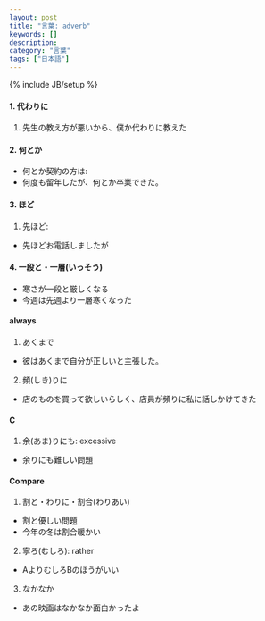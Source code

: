 ```yaml
---
layout: post
title: "言葉: adverb"
keywords: []
description: 
category: "言葉"
tags: ["日本語"]
---
```

{% include JB/setup %}

#### 1. 代わりに
1. 先生の教え方が悪いから、僕か代わりに教えた

#### 2. 何とか
- 何とか契約の方は:  
- 何度も留年したが、何とか卒業できた。

#### 3. ほど
1. 先ほど: 
- 先ほどお電話しましたが

#### 4. 一段と・一層(いっそう)
- 寒さが一段と厳しくなる
- 今週は先週より一層寒くなった


#### always
1. あくまで
- 彼はあくまで自分が正しいと主張した。

2. 頻(しき)りに
- 店のものを買って欲しいらしく、店員が頻りに私に話しかけてきた


#### C
1. 余(あま)りにも: excessive
- 余りにも難しい問題


#### Compare
1. 割と・わりに・割合(わりあい)
- 割と優しい問題
- 今年の冬は割合暖かい
2. 寧ろ(むしろ): rather
- AよりむしろBのほうがいい

3. なかなか
- あの映画はなかなか面白かったよ

